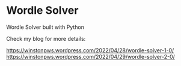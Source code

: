 # Wordle Solver
Wordle Solver built with Python

Check my blog for more details:

https://winstonpws.wordpress.com/2022/04/28/wordle-solver-1-0/
https://winstonpws.wordpress.com/2022/04/29/wordle-solver-2-0/
